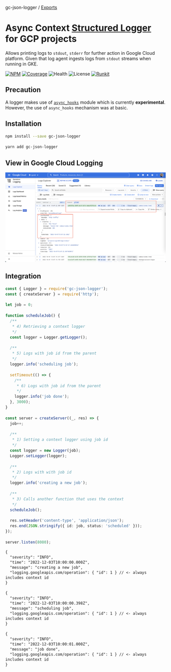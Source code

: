 gc-json-logger / [Exports](modules.md)

# Async Context [Structured Logger](https://cloud.google.com/logging/docs/structured-logging) for GCP projects

Allows printing logs to `stdout`, `stderr` for further action in Google Cloud platform. Given that log agent ingests logs from `stdout` streams when running in GKE.

[![NPM](https://badgen.net/npm/v/gc-json-logger)](https://www.npmjs.com/gc-json-logger)
[![Coverage](https://codecov.io/gh/igrek8/gc-json-logger/branch/main/graph/badge.svg)](https://codecov.io/gh/igrek8/gc-json-logger)
![Health](https://badgen.net/github/checks/igrek8/gc-json-logger)
![License](https://badgen.net/github/license/igrek8/gc-json-logger)
[![Runkit](https://badgen.net/badge/runkit/playground/cyan)](https://npm.runkit.com/gc-json-logger)

## Precaution

A logger makes use of [`async_hooks`](https://nodejs.org/api/async_hooks.html#async-hooks) module which is currently **experimental**. However, the use of `async_hooks` mechanism was at basic.

## Installation

```bash
npm install --save gc-json-logger

yarn add gc-json-logger
```

## View in Google Cloud Logging

![Google Cloud Logging](./media/google-cloud-logging.png)

## Integration

```ts
const { Logger } = require('gc-json-logger');
const { createServer } = require('http');

let job = 0;

function scheduleJob() {
  /**
   * 4) Retrieving a context logger
   */
  const logger = Logger.getLogger();

  /**
   * 5) Logs with job id from the parent
   */
  logger.info('scheduling job');

  setTimeout(() => {
    /**
     * 6) Logs with job id from the parent
     */
    logger.info('job done');
  }, 3000);
}

const server = createServer((_, res) => {
  job++;

  /**
   * 1) Setting a context logger using job id
   */
  const logger = new Logger(job);
  Logger.setLogger(logger);

  /**
   * 2) Logs with with job id
   */
  logger.info('creating a new job');

  /**
   * 3) Calls another function that uses the context
   */
  scheduleJob();

  res.setHeader('content-type', 'application/json');
  res.end(JSON.stringify({ id: job, status: 'scheduled' }));
});

server.listen(8080);
```

```jsonc
{
  "severity": "INFO",
  "time": "2022-12-03T10:00:00.000Z",
  "message": "creating a new job",
  "logging.googleapis.com/operation": { "id": 1 } // <- always includes context id
}

{
  "severity": "INFO",
  "time": "2022-12-03T10:00:00.398Z",
  "message": "scheduling job",
  "logging.googleapis.com/operation": { "id": 1 } // <- always includes context id
}

{
  "severity": "INFO",
  "time": "2022-12-03T10:00:01.000Z",
  "message": "job done",
  "logging.googleapis.com/operation": { "id": 1 } // <- always includes context id
}
```
